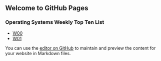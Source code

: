 ## Welcome to GitHub Pages

### Operating Systems Weekly Top Ten List
* [W00](https://github.com/wienaamanda/os202/blob/master/w00.md)
* [W01](https://github.com/wienaamanda/os202/blob/master/w01.md)


You can use the [editor on GitHub](https://github.com/wienaamanda/os202/edit/gh-pages/index.md) to maintain and preview the content for your website in Markdown files.
